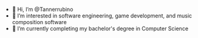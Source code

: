 - 👋 Hi, I’m @Tannerrubino
- 👀 I’m interested in software engineering, game development, and music composition software
- 🌱 I’m currently completing my bachelor's degree in Computer Science

<!---
Tannerrubino/Tannerrubino is a ✨ special ✨ repository because its `README.md` (this file) appears on your GitHub profile.
You can click the Preview link to take a look at your changes.
--->
